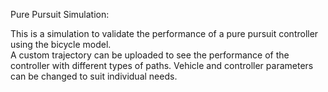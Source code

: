 Pure Pursuit Simulation:

This is a simulation to validate the performance of a pure pursuit controller using the bicycle model.  
A custom trajectory can be uploaded to see the performance of the controller with different types of paths. 
Vehicle and controller parameters can be changed to suit individual needs.
